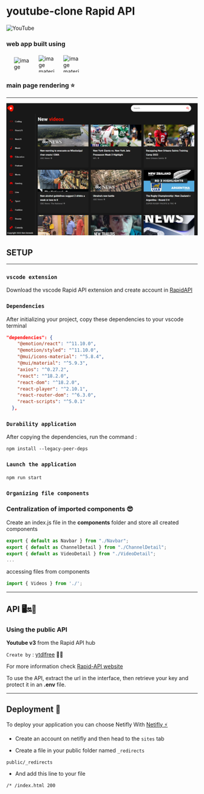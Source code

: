 # youtube-clone Rapid API
![YouTube](https://img.shields.io/badge/YouTube-clone-%23FF0000.svg?style=for-the-badge&logo=YouTube&logoColor=white)

### web app built using

<div style="display: flex; align-items: center; margin: 20px 0">
<img src="https://bitsrc.imgix.net/3b69976526d31a20a1fd238f5a32a704cf437dd6.png" style="width: 45px; height: 35px; margin-left: 20px" alt="image material UI"/>
<img src="https://avatars1.githubusercontent.com/u/14069567?s=280&v=4" style="width: 45px; height: 45px; margin-left: 20px;" alt="image material UI"/>
<img src="https://daviseford.com/blog/public/img/thumbnails/misc/react-logo.png" style="width: 45px; height: 45px; margin-left: 20px; object-fit: cover;" alt="image material UI"/>
</div>

### **main page rendering** ⭐

---




<img src='Readme-assets\image-youtube-clone2.0.png'/>

## **SETUP**
---
### `vscode extension`

Download the vscode Rapid API extension and create account in [RapidAPI](https://rapidapi.com/)


### `Dependencies`

After initializing your project, copy these dependencies to your vscode terminal

```json
"dependencies": {
    "@emotion/react": "^11.10.0",
    "@emotion/styled": "^11.10.0",
    "@mui/icons-material": "^5.8.4",
    "@mui/material": "^5.9.3",
    "axios": "^0.27.2",
    "react": "^18.2.0",
    "react-dom": "^18.2.0",
    "react-player": "^2.10.1",
    "react-router-dom": "^6.3.0",
    "react-scripts": "^5.0.1"
  },
```

### `Durability application`

After copying the dependencies, run the command :

```node
npm install --legacy-peer-deps
```

### `Launch the application`

```
npm run start
```
 ### `Organizing file components`

### Centralization of imported components  😎

Create an index.js file in the **components** folder and store all created components

```jsx
export { default as Navbar } from "./Navbar";
export { default as ChannelDetail } from "./ChannelDetail";
export { default as VideoDetail } from "./VideoDetail";
...
```
accessing files from components

```jsx
import { Videos } from './';
```
---

## **API**  🖥️🔛🐙


### Using the public API 
**Youtube v3** from the Rapid API hub

`Create by` : [ytdlfree](https://rapidapi.com/user/ytdlfree) 🧑‍💻

For more information check [Rapid-API website](https://rapidapi.com/)

To use the API, extract the url in the interface, then retrieve your key and protect it in an **.env** file.

---
## **Deployment 🕺**


To deploy your application you can choose Netifly With [Netifly ⚡](https://app.netlify.com/) 

- Create an account on netifly and then head to the `sites` tab

- Create a file in your public folder named `_redirects`

```
public/_redirects
```

- And add this line to your file

```
/* /index.html 200
```
